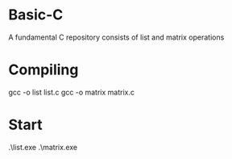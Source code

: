 # Basic-C
A fundamental C repository consists of list and matrix operations

# Compiling
gcc -o list list.c
gcc -o matrix matrix.c

# Start
.\list.exe 
.\matrix.exe 
